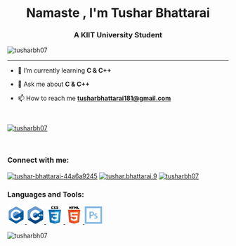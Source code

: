 <h1 align="center">Namaste , I'm Tushar Bhattarai</h1>
<h3 align="center">A KIIT University Student</h3>
<p align="left"> <img src="https://komarev.com/ghpvc/?username=tusharbh07&label=Profile%20views&color=0e75b6&style=flat" alt="tusharbh07" /> </p>

<hr>

- 🌱 I’m currently learning **C & C++**

- 💬 Ask me about **C & C++**

- 📫 How to reach me **tusharbhattarai181@gmail.com**

<br>



<p align="left"> <a href="https://github.com/ryo-ma/github-profile-trophy"><img src="https://github-profile-trophy.vercel.app/?username=tusharbh07" alt="tusharbh07" /></a> </p>




<p align="left"> <a href="https://twitter.com/" target="blank"><img src="https://img.shields.io/twitter/follow/?logo=twitter&style=for-the-badge" alt="" /></a> </p>

<h3 align="left">Connect with me:</h3>
<p align="left">
<a href="https://linkedin.com/in/tushar-bhattarai-44a6a9245" target="blank"><img align="center" src="https://raw.githubusercontent.com/rahuldkjain/github-profile-readme-generator/master/src/images/icons/Social/linked-in-alt.svg" alt="tushar-bhattarai-44a6a9245" height="30" width="40" /></a>
<a href="https://fb.com/tushar.bhattarai.9" target="blank"><img align="center" src="https://raw.githubusercontent.com/rahuldkjain/github-profile-readme-generator/master/src/images/icons/Social/facebook.svg" alt="tushar.bhattarai.9" height="30" width="40" /></a>
<a href="https://instagram.com/tusharbh07" target="blank"><img align="center" src="https://raw.githubusercontent.com/rahuldkjain/github-profile-readme-generator/master/src/images/icons/Social/instagram.svg" alt="tusharbh07" height="30" width="40" /></a>
</p>

<h3 align="left">Languages and Tools:</h3>
<p align="left"> <a href="https://www.cprogramming.com/" target="_blank" rel="noreferrer"> <img src="https://raw.githubusercontent.com/devicons/devicon/master/icons/c/c-original.svg" alt="c" width="40" height="40"/> </a> <a href="https://www.w3schools.com/cpp/" target="_blank" rel="noreferrer"> <img src="https://raw.githubusercontent.com/devicons/devicon/master/icons/cplusplus/cplusplus-original.svg" alt="cplusplus" width="40" height="40"/> </a> <a href="https://www.w3schools.com/css/" target="_blank" rel="noreferrer"> <img src="https://raw.githubusercontent.com/devicons/devicon/master/icons/css3/css3-original-wordmark.svg" alt="css3" width="40" height="40"/> </a> <a href="https://www.w3.org/html/" target="_blank" rel="noreferrer"> <img src="https://raw.githubusercontent.com/devicons/devicon/master/icons/html5/html5-original-wordmark.svg" alt="html5" width="40" height="40"/> </a> <a href="https://www.photoshop.com/en" target="_blank" rel="noreferrer"> <img src="https://raw.githubusercontent.com/devicons/devicon/master/icons/photoshop/photoshop-line.svg" alt="photoshop" width="40" height="40"/> </a> </p>

<p><img align="center" src="https://github-readme-streak-stats.herokuapp.com/?user=tusharbh07&" alt="tusharbh07" /></p>
